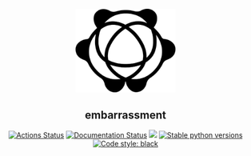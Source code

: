 <p align="center">
<img src="https://github.com/dobraczka/embarrassment/raw/main/docs/assets/logo.png" alt="embarrassment logo", width=200/>
<h2 align="center"> embarrassment</h2>
</p>

<p align="center">
<a href="https://github.com/dobraczka/embarrassment/actions/workflows/main.yml"><img alt="Actions Status" src="https://github.com/dobraczka/embarrassment/actions/workflows/main.yml/badge.svg?branch=main"></a>
<a href='https://embarrassment.readthedocs.io/en/latest/?badge=latest'><img src='https://readthedocs.org/projects/embarrassment/badge/?version=latest' alt='Documentation Status' /></a>
<a href="https://codecov.io/gh/dobraczka/embarrassment"><img src="https://codecov.io/gh/dobraczka/embarrassment/branch/main/graph/badge.svg"/></a>
<a href="https://pypi.org/project/embarrassment"/><img alt="Stable python versions" src="https://img.shields.io/pypi/pyversions/embarrassment"></a>
<a href="https://github.com/psf/black"><img alt="Code style: black" src="https://img.shields.io/badge/code%20style-black-000000.svg"></a>
</p>

